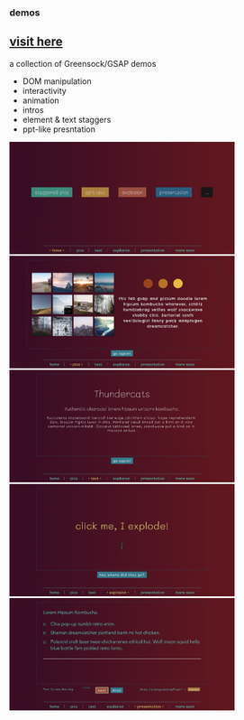 ### demos

## [visit here](https://gsap-demos.vercel.app/)

a collection of Greensock/GSAP demos 
- DOM manipulation 
- interactivity
- animation
- intros
- element & text staggers
- ppt-like presntation

<img src="./shots/home.png" width="400">

<img src="./shots/stagger.png" width="400">

<img src="./shots/text.png" width="400">

<img src="./shots/explosion.png" width="400">

<img src="./shots/pres.png" width="400">

